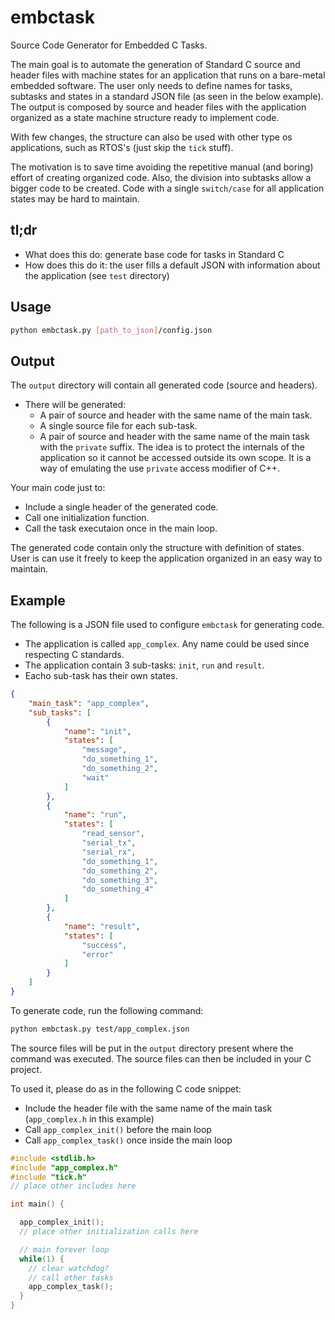 # embctask
Source Code Generator for Embedded C Tasks.

The main goal is to automate the generation of Standard C source and header files with machine states for an application that runs on a bare-metal embedded software. The user only needs to define names for tasks, subtasks and states in a standard JSON file (as seen in the below example). The output is composed by source and header files with the application organized as a state machine structure ready to implement code.

With few changes, the structure can also be used with other type os applications, such as RTOS's (just skip the ``tick`` stuff).

The motivation is to save time avoiding the repetitive manual (and boring) effort of creating organized code. Also, the division into subtasks allow a bigger code to be created. Code with a single ``switch/case`` for all application states may be hard to maintain.

## tl;dr
* What does this do: generate base code for tasks in Standard C
* How does this do it: the user fills a default JSON with information about the application (see ``test`` directory)

## Usage
```sh
python embctask.py [path_to_json]/config.json
```

## Output
The ``output`` directory will contain all generated code (source and headers).

* There will be generated:
  * A pair of source and header with the same name of the main task.
  * A single source file for each sub-task.
  * A pair of source and header with the same name of the main task with the ``private`` suffix. The idea is to protect the internals of the application so it cannot be accessed outside its own scope. It is a way of emulating the use ``private`` access modifier of C++.
 
Your main code just to:
* Include a single header of the generated code.
* Call one initialization function.
* Call the task executaion once in the main loop.

The generated code contain only the structure with definition of states. User is can use it freely to keep the application organized in an easy way to maintain.

## Example

The following is a JSON file used to configure ``embctask`` for generating code.
* The application is called ``app_complex``. Any name could be used since respecting C standards.
* The application contain 3 sub-tasks: ``init``, ``run`` and ``result``.
* Eacho sub-task has their own states.

```JSON
{
	"main_task": "app_complex",
	"sub_tasks": [
		{
			"name": "init",
			"states": [
				"message",
				"do_something_1",
				"do_something_2",
				"wait"
			]
		},
		{
			"name": "run",
			"states": [
				"read_sensor",
				"serial_tx",
				"serial_rx",
				"do_something_1",
				"do_something_2",
				"do_something_3",
				"do_something_4"
			]
		},
		{
			"name": "result",
			"states": [
				"success",
				"error"
			]
		}
	]
}
```

To generate code, run the following command:

```sh
python embctask.py test/app_complex.json
```

The source files will be put in the ``output`` directory present where the command was executed. The source files can then be included in your C project.

To used it, please do as in the following C code snippet:
* Include the header file with the same name of the main task (``app_complex.h`` in this example)
* Call ``app_complex_init()`` before the main loop
* Call ``app_complex_task()`` once inside the main loop

```C
#include <stdlib.h>
#include "app_complex.h"
#include "tick.h"
// place other includes here

int main() {

  app_complex_init();
  // place other initialization calls here

  // main forever loop
  while(1) {
    // clear watchdog?
    // call other tasks
    app_complex_task();
  }
}
```
